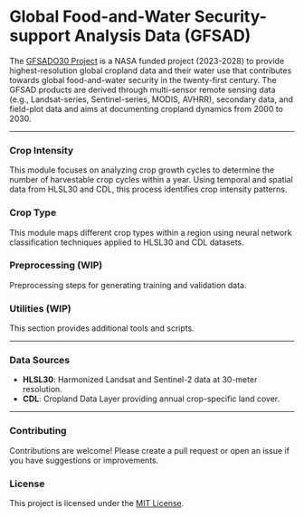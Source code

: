 # Global Food-and-Water Security-support Analysis Data (GFSAD)
The [GFSADO30 Project](https://www.usgs.gov/centers/western-geographic-science-center/science/global-food-and-water-security-support-analysis) is a NASA funded project (2023-2028) to provide highest-resolution global cropland data and their water use that contributes towards global food-and-water security in the twenty-first century. The GFSAD products are derived through multi-sensor remote sensing data (e.g., Landsat-series, Sentinel-series, MODIS, AVHRR), secondary data, and field-plot data and aims at documenting cropland dynamics from 2000 to 2030.

---

### Crop Intensity
This module focuses on analyzing crop growth cycles to determine the number of harvestable crop cycles within a year. Using temporal and spatial data from HLSL30 and CDL, this process identifies crop intensity patterns.

### Crop Type
This module maps different crop types within a region using neural network classification techniques applied to HLSL30 and CDL datasets.

### Preprocessing (WIP)
Preprocessing steps for generating training and validation data.

### Utilities (WIP)
This section provides additional tools and scripts.

---

### Data Sources
- **HLSL30**: Harmonized Landsat and Sentinel-2 data at 30-meter resolution.
- **CDL**: Cropland Data Layer providing annual crop-specific land cover.

---

### Contributing
Contributions are welcome! Please create a pull request or open an issue if you have suggestions or improvements.

### License
This project is licensed under the [MIT License](LICENSE).
